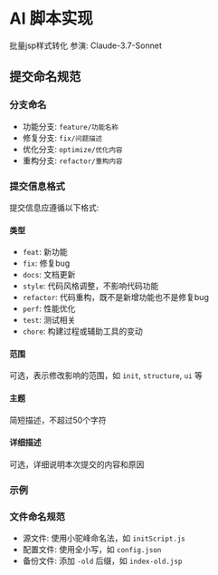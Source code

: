 # AI 脚本实现
批量jsp样式转化
参演: Claude-3.7-Sonnet

## 提交命名规范

### 分支命名
- 功能分支: `feature/功能名称`
- 修复分支: `fix/问题描述`
- 优化分支: `optimize/优化内容`
- 重构分支: `refactor/重构内容`

### 提交信息格式
提交信息应遵循以下格式:

#### 类型
- `feat`: 新功能
- `fix`: 修复bug
- `docs`: 文档更新
- `style`: 代码风格调整，不影响代码功能
- `refactor`: 代码重构，既不是新增功能也不是修复bug
- `perf`: 性能优化
- `test`: 测试相关
- `chore`: 构建过程或辅助工具的变动

#### 范围
可选，表示修改影响的范围，如 `init`, `structure`, `ui` 等

#### 主题
简短描述，不超过50个字符

#### 详细描述
可选，详细说明本次提交的内容和原因

### 示例

### 文件命名规范
- 源文件: 使用小驼峰命名法，如 `initScript.js`
- 配置文件: 使用全小写，如 `config.json`
- 备份文件: 添加 `-old` 后缀，如 `index-old.jsp`